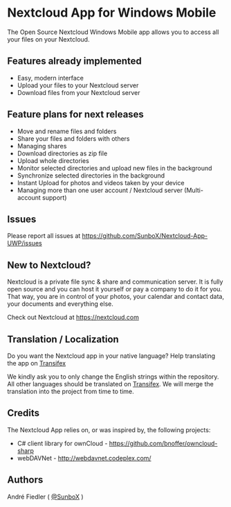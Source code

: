 ﻿# Nextcloud App for Windows Mobile

The Open Source Nextcloud Windows Mobile app allows you to access all your files on your Nextcloud.

## Features already implemented

* Easy, modern interface
* Upload your files to your Nextcloud server
* Download files from your Nextcloud server

## Feature plans for next releases

* Move and rename files and folders
* Share your files and folders with others
* Managing shares
* Download directories as zip file
* Upload whole directories
* Monitor selected directories and upload new files in the background
* Synchronize selected directories in the background
* Instant Upload for photos and videos taken by your device
* Managing more than one user account / Nextcloud server (Multi-account support)

## Issues

Please report all issues at https://github.com/SunboX/Nextcloud-App-UWP/issues

## New to Nextcloud?

Nextcloud is a private file sync & share and communication server. 
It is fully open source and you can host it yourself or pay a company to do it for you. 
That way, you are in control of your photos, your calendar and contact data, your documents and everything else.

Check out Nextcloud at https://nextcloud.com

## Translation / Localization

Do you want the Nextcloud app in your native language? 
Help translating the app on [Transifex](https://www.transifex.com/nextcloud-app-uwp/nextcloud-app-uwp/nextcloud_app/)

We kindly ask you to only change the English strings within the repository.
All other languages should be translated on [Transifex](https://www.transifex.com/nextcloud-app-uwp/nextcloud-app-uwp/nextcloud_app/). 
We will merge the translation into the project from time to time.

## Credits

The Nextcloud App relies on, or was inspired by, the following projects:

* C# client library for ownCloud - https://github.com/bnoffer/owncloud-sharp
* webDAVNet - http://webdavnet.codeplex.com/

## Authors

André Fiedler ( [@SunboX](https://github.com/SunboX) )
